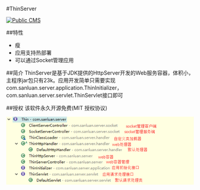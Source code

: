 #ThinServer

<a target="_blank" href="http://shang.qq.com/wpa/qunwpa?idkey=8a633f84fb2475068182d3c447319977faca6a14dc3acf8017a160d65962a175"><img border="0" src="http://pub.idqqimg.com/wpa/images/group.png" alt="Public CMS" title="Public CMS"/></a>

##特性

* 瘦
* 应用支持热部署
* 可以通过Socket管理应用

##简介
ThinServer是基于JDK提供的HttpServer开发的Web服务容器，体积小，主程序jar包只有23k。应用开发简单只需要实现com.sanluan.server.application.ThinInitializer，com.sanluan.server.servlet.ThinServlet接口即可

##授权
该软件永久开源免费(MIT 授权协议)

![](doc/class.png)
